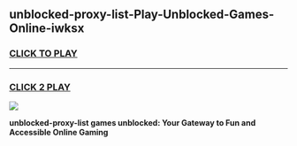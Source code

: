 
## unblocked-proxy-list-Play-Unblocked-Games-Online-iwksx
<h3>
<a href="https://premium76.site?title=unblocked-proxy-list&ref=25A">CLICK TO PLAY</a></h3>
<hr>

<h3>
<a href="https://premium76.site?title=unblocked-proxy-list&ref=25A">CLICK 2 PLAY</a>
  
</h3>

<a href="https://premium76.site?title=unblocked-proxy-list&ref=25A"><img src="https://clearcache.store/games.png"></a>


**unblocked-proxy-list games unblocked: Your Gateway to Fun and Accessible Online Gaming**

